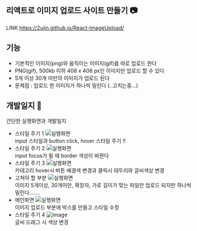 ## 리액트로 이미지 업로드 사이트 만들기 📷
LINK https://2ujin.github.io/React-ImageUpload/

## 기능
* 기본적인 이미지(png)와 움직이는 이미지(gif)를 따로 업로드 한다
* PNG(gif), 500kb 이하 408 x 408 px인 이미지만 업로드 할 수 있다
* 5개 이상 30개 미만의 이미지가 업로드 된다
* 문제점 : 업로드 한 이미지가 하나씩 밀린다 (..고치는중...)

## 개발일지 🌠
간단한 실행화면과 개발일지
- 스타일 주기 1
![실행화면](https://user-images.githubusercontent.com/42020919/64473126-66bac700-d1a0-11e9-8820-0ee1035ad631.png)  <br>
input 스타일과 button click, hover 스타일 주기 !!
- 스타일 주기 2
![실행화면](https://user-images.githubusercontent.com/42020919/64475336-78aa6300-d1bc-11e9-83c4-bbebba0f9c41.png)  <br>
input focus가 될 때 border 색상이 바뀐다
- 스타일 주기 3
![실행화면](https://user-images.githubusercontent.com/42020919/64475338-8d86f680-d1bc-11e9-9eeb-5505d6cca564.png)  <br>
카테고리 hover시 버튼 배경색 변경과 클릭시 테두리와 글씨색상 변경<br>
- 고쳐야 할 부분
![실행화면](https://user-images.githubusercontent.com/42020919/64475346-c58e3980-d1bc-11e9-8bed-1ff86413c7fb.png)  <br>
이미지 5개이상, 30개미만, 확장자, 가로 길이가 맞는 파일만 업로드 되지만 하나씩 밀린다.......
- 메인화면
![실행화면](https://user-images.githubusercontent.com/42020919/64484349-b99d8880-d24b-11e9-84b5-a209750a1bdb.png)  <br>
이미지 업로드 부분에 박스를 만들고 스타일 수정
- 스타일 주기 4
![image](https://user-images.githubusercontent.com/42020919/64484377-04b79b80-d24c-11e9-9b86-cd684054e987.png)<br>
글씨 드래그 시 색상 변경

